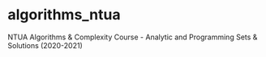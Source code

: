 # algorithms_ntua
NTUA Algorithms &amp; Complexity Course - Analytic and Programming Sets &amp; Solutions (2020-2021)
